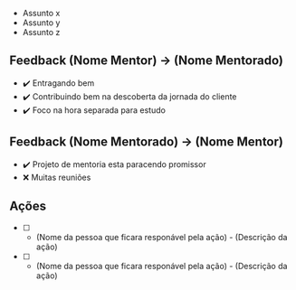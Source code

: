 - Assunto x
- Assunto y
- Assunto z

## Feedback (Nome Mentor) -> (Nome Mentorado)
- :heavy_check_mark: Entragando bem
- :heavy_check_mark: Contribuindo bem na descoberta da jornada do cliente
- :heavy_check_mark: Foco na hora separada para estudo

## Feedback (Nome Mentorado) -> (Nome Mentor)
- :heavy_check_mark: Projeto de mentoria esta paracendo promissor
- :x: Muitas reuniões


## Ações
- [ ] - (Nome da pessoa que ficara responável pela ação) - (Descrição da ação)
- [ ] - (Nome da pessoa que ficara responável pela ação) - (Descrição da ação)
